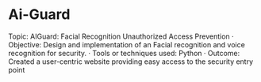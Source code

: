 # Ai-Guard
Topic: AIGuard: Facial Recognition Unauthorized Access Prevention · Objective: Design and implementation of an Facial recognition and voice recognition for security. · Tools or techniques used: Python · Outcome: Created a user-centric website providing easy access to the security entry point
